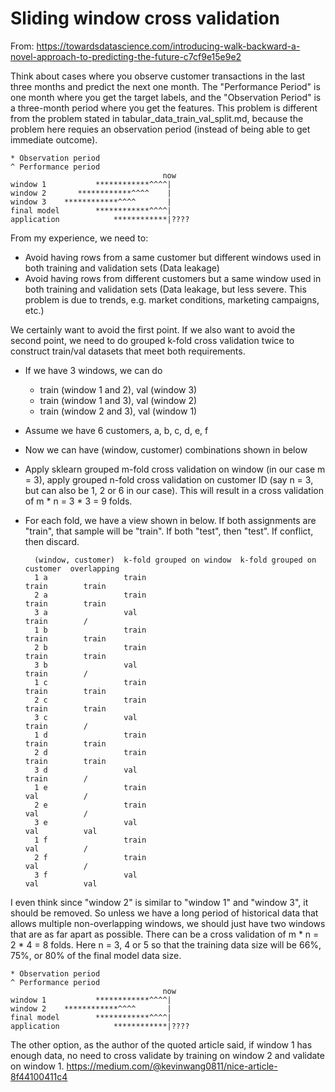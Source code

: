 # Sliding window cross validation

From: https://towardsdatascience.com/introducing-walk-backward-a-novel-approach-to-predicting-the-future-c7cf9e15e9e2

Think about cases where you observe customer transactions in the last three months and predict the next one month. The "Performance Period" is one month where you get the target labels, and the "Observation Period" is a three-month period where you get the features. This problem is different from the problem stated in tabular_data_train_val_split.md, because the problem here requies an observation period (instead of being able to get immediate outcome).

    * Observation period
    ^ Performance period
                                      now
    window 1           ************^^^^|
    window 2       ************^^^^    |
    window 3    ************^^^^       |
    final model        ************^^^^|
    application            ************|????
        
From my experience, we need to:

- Avoid having rows from a same customer but different windows used in both training and validation sets (Data leakage)
- Avoid having rows from different customers but a same window used in both training and validation sets (Data leakage, but less severe. This problem is due to trends, e.g. market conditions, marketing campaigns, etc.)

We certainly want to avoid the first point. If we also want to avoid the second point, we need to do grouped k-fold cross validation twice to construct train/val datasets that meet both requirements.

- If we have 3 windows, we can do
    - train (window 1 and 2), val (window 3)
    - train (window 1 and 3), val (window 2)
    - train (window 2 and 3), val (window 1)
- Assume we have 6 customers, a, b, c, d, e, f
- Now we can have (window, customer) combinations shown in below
- Apply sklearn grouped m-fold cross validation on window (in our case m = 3), apply grouped n-fold cross validation on customer ID (say n = 3, but can also be 1, 2 or 6 in our case). This will result in a cross validation of m * n = 3 * 3 = 9 folds.
- For each fold, we have a view shown in below. If both assignments are "train", that sample will be "train". If both "test", then "test". If conflict, then discard.

        (window, customer)  k-fold grouped on window  k-fold grouped on customer  overlapping
        1 a                 train                                          train        train
        2 a                 train                                          train        train
        3 a                 val                                            train        /
        1 b                 train                                          train        train
        2 b                 train                                          train        train
        3 b                 val                                            train        /
        1 c                 train                                          train        train
        2 c                 train                                          train        train
        3 c                 val                                            train        /
        1 d                 train                                          train        train
        2 d                 train                                          train        train
        3 d                 val                                            train        /
        1 e                 train                                          val          /
        2 e                 train                                          val          /
        3 e                 val                                            val          val
        1 f                 train                                          val          /
        2 f                 train                                          val          /
        3 f                 val                                            val          val

I even think since "window 2" is similar to "window 1" and "window 3", it should be removed. So unless we have a long period of historical data that allows multiple non-overlapping windows, we should just have two windows that are as far apart as possible. There can be a cross validation of m * n = 2 * 4 = 8 folds. Here n = 3, 4 or 5 so that the training data size will be 66%, 75%, or 80% of the final model data size.

    * Observation period
    ^ Performance period
                                      now
    window 1           ************^^^^|
    window 2    ************^^^^       |
    final model        ************^^^^|
    application            ************|????
    
The other option, as the author of the quoted article said, if window 1 has enough data, no need to cross validate by training on window 2 and validate on window 1. https://medium.com/@kevinwang0811/nice-article-8f44100411c4